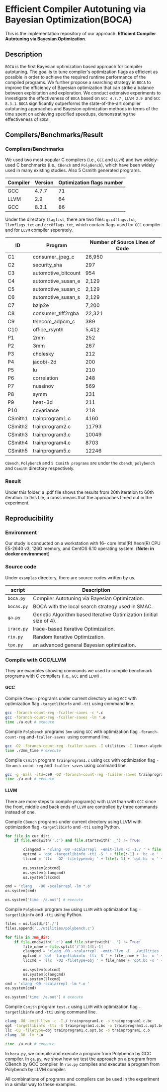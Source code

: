 # Efficient Compiler Autotuning via Bayesian Optimization(BOCA)

This is the implementation repository of our approach: **Efficient Compiler Autotuning via Bayesian Optimization**.

## Description

`BOCA` is  the first Bayesian optimization based approach for compiler autotuning. The goal is to tune compiler's optimization flags as efficient as possible in order to achieve the required runtime performance of the compiled programs. We further propose a searching strategy in `BOCA` to improve the efficiency of Bayesian optimization that can strike a balance between exploitation and exploration. We conduct extensive experiments to investigate the effectiveness of `BOCA` based on `GCC 4.7.7` , `LLVM 2.9 `and `GCC 8.3.1`. `BOCA` significantly outperforms the state-of-the-art compiler autotuning approaches and Bayesion optimization methods in terms of the time spent on achieving specified speedups, demonstrating the effectiveness of `BOCA`.

## Compilers/Benchmarks/Result

### Compilers/Benchmarks

We used two most popular C compilers (i.e., `GCC` and `LLVM`) and two widely-used C benchmarks (i.e., `CBench` and `PolyBench`), which have been widely used in many existing studies. Also 5 Csmith generated programs. 



| Compiler | Version | Optimization flags number |
| -------- | ------- | ------------------------- |
| GCC      | 4.7.7   | 71                        |
| LLVM     | 2.9     | 64                        |
| GCC      | 8.3.1   | 86                        |

Under the directory `flaglist`, there are two files: `gcc4flags.txt`,` llvmflags.txt` and  `gcc8flags.txt`, which contain flags used for `GCC` compiler and for `LLVM` compiler seperately.



| ID      | Program             | Number of Source Lines of Code |
| ------- | ------------------- | ------------------------------ |
| C1      | consumer_jpeg_c     | 26,950                         |
| C2      | security_sha        | 297                            |
| C3      | automotive_bitcount | 954                            |
| C4      | automotive_susan_e  | 2,129                          |
| C5      | automotive_susan_c  | 2,129                          |
| C6      | automotive_susan_s  | 2,129                          |
| C7      | bzip2e              | 7,200                          |
| C8      | consumer_tiff2rgba  | 22,321                         |
| C9      | telecom_adpcm_c     | 389                            |
| C10     | office_rsynth       | 5,412                          |
| P1      | 2mm                 | 252                            |
| P2      | 3mm                 | 267                            |
| P3      | cholesky            | 212                            |
| P4      | jacobi-2d           | 200                            |
| P5      | lu                  | 210                            |
| P6      | correlation         | 248                            |
| P7      | nussinov            | 569                            |
| P8      | symm                | 231                            |
| P9      | heat-3d             | 211                            |
| P10     | covariance          | 218                            |
| CSmith1 | trainprogram1.c     | 4160                           |
| CSmith2 | trainprogram2.c     | 11793                          |
| CSmith3 | trainprogram3.c     | 10049                          |
| CSmith4 | trainprogram4.c     | 8703                           |
| CSmith5 | trainprogram5.c     | 12246                          |

`CBench`, `Polybench` and `5 Csmith programs` are under the `cbench`, `polybench` and `Csmith` directory respectively.



### Result

Under this folder, a .pdf file shows the results from 20th iteration to 60th iteration. In this file, a cross means that the approaches timed out in the experiment.



## Reproducibility

### Environment

Our study is conducted on a workstation with 16- core Intel(R) Xeon(R) CPU E5-2640 v3, 126G memory, and CentOS 6.10 operating system. (**Note: in docker environment**)

### Source code

Under `examples` directory, there are source codes written by us. 

| script     | Description                                                  |
| ---------- | ------------------------------------------------------------ |
| `boca.py`  | Compiler Autotuning via Bayesian Optimization.               |
| `bocas.py` | BOCA with the local search strategy used in SMAC.            |
| `ga.py`    | Genetic Algorithm based Iterative Optimization (initial size of 4). |
| `irace.py` | Irace-based Iterative Optimization.                          |
| `rio.py`   | Random Iterative Optimization.                               |
| `tpe.py`   | an advanced general Bayesian optimization.                   |



### Compile with GCC/LLVM

They are examples showing commands we used to compile benchmark programs with C compilers (i.e., `GCC` and `LLVM`) .

#### GCC

Compile `CBench` programs under current directory using `GCC` with optimization flag `-targetlibinfo` and `-tti` using command line.

```bash
gcc -fbranch-count-reg -fcaller-saves -c *.c 
gcc -fbranch-count-reg -fcaller-saves -lm *.o
time ./a.out # execute
```

Compile `Polybench` programs `3mm` using `GCC` with optimization flag `-fbranch-count-reg` and`-fcaller-saves `using command line.

```bash
gcc -O2 -fbranch-count-reg -fcaller-saves -I utilities -I linear-algebra/kernels/3mm utilities/polybench.c linear-algebra/kernels/3mm/3mm.c -lm -DPOLYBENCH_TIME -o 3mm_time
time ./3mm_time # execute
```

Compile `Csmith` program `trainprogram1.c` using `GCC` with optimization flag `-fbranch-count-reg` and`-fcaller-saves` using command line.

```bash
gcc -g -Wall -std=c99 -O2 -fbranch-count-reg -fcaller-saves trainprogram1.c -o a.out
time ./a.out # execute
```



#### LLVM

There are more steps to compile program(s) with `LLVM` than with `GCC` since the front, middle and back ends of `LLVM` are controlled by three commands instead of one.

Compile `CBench` programs under current directory using LLVM with optimization flag `-targetlibinfo` and `-tti` using Python.

```python
for file in cur_dir:
	if file.endswith('.c') and file.startswith('._') != True:

		clangcmd = 'clang -O0 -scalarrepl  -emit-llvm -c -I./ ' + file + ' -o ' + file[:-1] + 'bc'	
		optcmd = 'opt -targetlibinfo -tti -S ' + file[:-1] + 'bc -o ' + file[:-1] + 'opt.bc'
		llccmd = 'llc  -O2 -filetype=obj ' + file[:-1] + 'opt.bc -o ' + file[:-1] + 'o'
    
		os.system(optcmd)
		os.system(clangcmd)
		os.system(llccmd)

cmd = 'clang   -O0 -scalarrepl -lm *.o'
os.system(cmd)

os.system('time ./a.out') # execute
```

Compile `Polybench` program `3mm` using `LLVM` with optimization flag `-targetlibinfo` and `-tti` using Python.

```python
files = os.listdir('./')
files.append('../utilities/polybench.c')

for file in 3mm_dir:
	if file.endswith('.c') and file.startswith('._') != True:
		file_name = file.split('/')[-1][:-1]
		clangcmd = 'clang -O0 -scalarrepl  -emit-llvm -I ../utilities -I ./ -c ' + file + ' -o ' + file_name + 'bc '
		optcmd = 'opt -targetlibinfo -tti -S ' + file_name + 'bc -o ' + file_name + 'opt.bc '
		llccmd = 'llc  -O2 -filetype=obj ' + file_name + 'opt.bc -o ' + file_name + 'o '
		
		os.system(optcmd)
		os.system(clangcmd)
		os.system(llccmd)
cmd = 'clang -O0 -scalarrepl -lm *.o '
os.system(cmd) 

os.system('time ./a.out') # execute
```

Compile `Csmith` program `test.c` using `LLVM` with optimization flag `-targetlibinfo` and `-tti` using command line.

```bash
clang -O0 -emit-llvm -c -I./ trainprogram1.c -o trainprogram1.c.bc
opt -targetlibinfo -tti -S trainprogram1.c.bc -o trainprogram1.c.opt.bc
llc -O3 -filetype=obj trainprogram1.c.opt.bc -o trainprogram1.c.o
clang -O0 -lm *.o 

time ./a.out # execute
```



In `boca.py`, we compile and execute a program from Polybench by GCC compiler. In `ga.py`, we show how we test the approach on a program from CBench by GCC compiler. In  `rio.py` compiles and executes a program from Polybench by LLVM compiler. 

All combinations of programs and compilers can be used in the experiment in a similar way to these examples.

